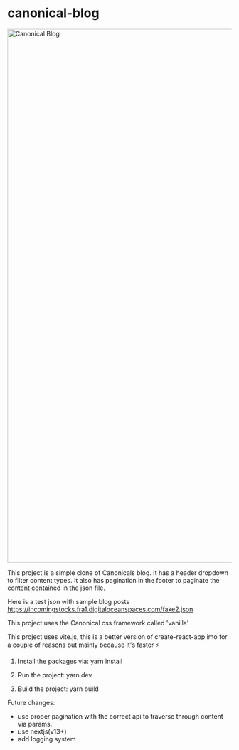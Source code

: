 # canonical-blog

 <img width="1200px" src="https://github.com/jotcodeofficial/Storage/blob/master/canon.png" align="center" alt="Canonical Blog" />

This project is a simple clone of Canonicals blog.
It has a header dropdown to filter content types. It also has pagination in the footer to paginate the content contained in the json file.

Here is a test json with sample blog posts
https://incomingstocks.fra1.digitaloceanspaces.com/fake2.json

This project uses the Canonical css framework called 'vanilla'

This project uses vite.js, this is a better version of create-react-app imo for a couple of reasons but mainly because it's faster ⚡

1. Install the packages via:
   yarn install

2. Run the project:
   yarn dev

3. Build the project:
   yarn build

Future changes:

-   use proper pagination with the correct api to traverse through content via params.
-   use nextjs(v13+)
-   add logging system
